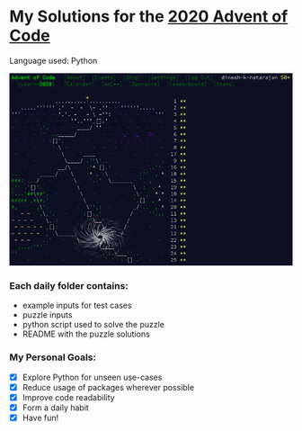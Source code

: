 # My Solutions for the [2020 Advent of Code](https://adventofcode.com/2020)

Language used: Python

[image]: calendar_2020.png "2020 Advent Calendar"
![2020 Advent Calendar][image]

### Each daily folder contains:
 * example inputs for test cases
 * puzzle inputs
 * python script used to solve the puzzle
 * README with the puzzle solutions

### My Personal Goals:
 - [x] Explore Python for unseen use-cases
 - [x] Reduce usage of packages wherever possible
 - [x] Improve code readability
 - [x] Form a daily habit
 - [x] Have fun!
